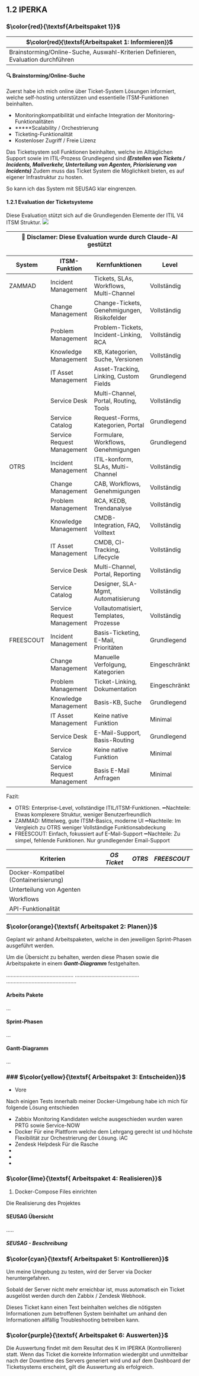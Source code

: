 ## 1.2 IPERKA


### $\color{red}{\textsf{Arbeitspaket 1}}$

| $\color{red}{\textsf{Arbeitspaket 1: Informieren}}$                              |
| -------------------------------------------------------------------------------- |
| Brainstorming/Online-Suche, Auswahl-Kriterien Definieren, Evaluation durchführen |

#### :mag: Brainstorming/Online-Suche

Zuerst habe ich mich online über Ticket-System Lösungen informiert, welche self-hosting unterstützen und essentielle ITSM-Funktionen beinhalten.


- Monitoringkompatibilität und einfache Integration der Monitoring-Funktionalitäten
- *****Scalability /  Orchestrierung
- Ticketing-Funktionalität
- Kostenloser Zugriff / Freie Lizenz


Das Ticketsystem soll Funktionen beinhalten, welche im Alltäglichen Support sowie im ITIL-Prozess Grundlegend sind ***(Erstellen von Tickets / Incidents, Mailverkehr, Unterteilung von Agenten, Priorisierung von Incidents)***
Zudem muss das Ticket System die Möglichkeit bieten, es auf eigener Infrastruktur zu hosten.


So kann ich das System mit SEUSAG klar eingrenzen.

#### 1.2.1 Evaluation der Ticketsysteme

Diese Evaluation stützt sich auf die Grundlegenden Elemente der ITIL V4 ITSM Struktur.
![](3_ITSM_Grundlagen.png)

| 🤖 Disclamer: Diese Evaluation wurde durch Claude-AI gestützt |
| ------------------------------------------------------------- |

| System    | ITSM-Funktion              | Kernfunktionen                              | Level         |
| --------- | -------------------------- | ------------------------------------------- | ------------- |
| ZAMMAD    | Incident Management        | Tickets, SLAs, Workflows, Multi-Channel     | Vollständig   |
|           | Change Management          | Change-Tickets, Genehmigungen, Risikofelder | Vollständig   |
|           | Problem Management         | Problem-Tickets, Incident-Linking, RCA      | Vollständig   |
|           | Knowledge Management       | KB, Kategorien, Suche, Versionen            | Vollständig   |
|           | IT Asset Management        | Asset-Tracking, Linking, Custom Fields      | Grundlegend   |
|           | Service Desk               | Multi-Channel, Portal, Routing, Tools       | Vollständig   |
|           | Service Catalog            | Request-Forms, Kategorien, Portal           | Grundlegend   |
|           | Service Request Management | Formulare, Workflows, Genehmigungen         | Grundlegend   |
| OTRS      | Incident Management        | ITIL-konform, SLAs, Multi-Channel           | Vollständig   |
|           | Change Management          | CAB, Workflows, Genehmigungen               | Vollständig   |
|           | Problem Management         | RCA, KEDB, Trendanalyse                     | Vollständig   |
|           | Knowledge Management       | CMDB-Integration, FAQ, Volltext             | Vollständig   |
|           | IT Asset Management        | CMDB, CI-Tracking, Lifecycle                | Vollständig   |
|           | Service Desk               | Multi-Channel, Portal, Reporting            | Vollständig   |
|           | Service Catalog            | Designer, SLA-Mgmt, Automatisierung         | Vollständig   |
|           | Service Request Management | Vollautomatisiert, Templates, Prozesse      | Vollständig   |
| FREESCOUT | Incident Management        | Basis-Ticketing, E-Mail, Prioritäten        | Grundlegend   |
|           | Change Management          | Manuelle Verfolgung, Kategorien             | Eingeschränkt |
|           | Problem Management         | Ticket-Linking, Dokumentation               | Eingeschränkt |
|           | Knowledge Management       | Basis-KB, Suche                             | Grundlegend   |
|           | IT Asset Management        | Keine native Funktion                       | Minimal       |
|           | Service Desk               | E-Mail-Support, Basis-Routing               | Grundlegend   |
|           | Service Catalog            | Keine native Funktion                       | Minimal       |
|           | Service Request Management | Basis E-Mail Anfragen                       | Minimal       |

Fazit:
- OTRS: Enterprise-Level, vollständige ITIL/ITSM-Funktionen.
:heavy_minus_sign:Nachteile:
Etwas komplexere Struktur, weniger Benutzerfreundlich
- ZAMMAD: Mittelweg, gute ITSM-Basics, moderne UI
:heavy_minus_sign:Nachteile: Im Vergleich zu OTRS weniger Vollständige Funktionsabdeckung
- FREESCOUT: Einfach, fokussiert auf E-Mail-Support
:heavy_minus_sign:Nachteile: Zu simpel, fehlende Funktionen. Nur grundlegender Email-Support

| Kriterien                             | ***OS Ticket*** | ***OTRS*** | ***FREESCOUT*** |
| ------------------------------------- | --------------- | ---------- | --------------- |
| Docker-Kompatibel (Containerisierung) |                 |            |                 |
| Unterteilung von Agenten              |                 |            |                 |
| Workflows                             |                 |            |                 |
| API-Funktionalität                    |                 |            |                 |




### $\color{orange}{\textsf{ Arbeitspaket 2: Planen}}$

Geplant wir anhand Arbeitspaketen, welche in den jeweiligen Sprint-Phasen ausgeführt werden.

Um die Übersicht zu behalten, werden diese Phasen sowie die Arbeitspakete in einem ***Gantt-Diagramm*** festgehalten.

.............................................
...........................................
...............................................

#### Arbeits Pakete

...

#### Sprint-Phasen
...

#### Gantt-Diagramm
...

### ### $\color{yellow}{\textsf{ Arbeitspaket 3: Entscheiden}}$

- Vore

Nach einigen Tests innerhalb meiner Docker-Umgebung habe ich mich für folgende Lösung entschieden
- Zabbix Monitoring 
Kandidaten welche ausgeschieden wurden waren PRTG sowie Service-NOW
- Docker 
Für eine Plattform welche dem Lehrgang gerecht ist und höchste Flexibilität zur Orchestrierung der Lösung. iAC
- Zendesk Helpdesk
Für die Rasche
-
-
-


### $\color{lime}{\textsf{ Arbeitspaket 4: Realisieren}}$ 

1. Docker-Compose Files einrichten

Die Realisierung des Projektes 
#### SEUSAG Übersicht
.....


##### SEUSAG - Beschreibung

### $\color{cyan}{\textsf{ Arbeitspaket 5: Kontrollieren}}$ 
Um meine Umgebung zu testen, wird der Server via Docker heruntergefahren.

Sobald der Server nicht mehr erreichbar ist, muss automatisch ein Ticket ausgelöst werden durch den Zabbix / Zendesk Webhook.

Dieses Ticket kann einen Text beinhalten welches die nötigsten Informationen zum betroffenen System beinhaltet um anhand den Informationen allfällig Troubleshooting betreiben kann.
### $\color{purple}{\textsf{ Arbeitspaket 6: Auswerten}}$ 
Die Auswertung findet mit dem Resultat des K im IPERKA (Kontrollieren) statt.
Wenn das Ticket die korrekte Information wiedergibt und unmittelbar nach der Downtime des Servers generiert wird und auf dem Dashboard der Ticketsystems erscheint, gilt die Auswertung als erfolgreich.
